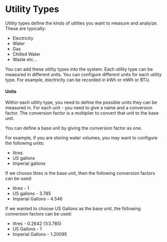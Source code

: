 # Utility Types



Utility types define the kinds of utilties you want to measure and analyize. These are typically:

* Electricity
* Water
* Gas
* Chilled Water
* Waste etc...

You can add these utility types into the system. Each utility type can be measured in different units. You can configure different units for each utility type. For example, electricity can be recorded in kWh or mWh or BTU.

#### Units

Within each utility type, you need to define the possible units they can be measured in. For each unit - you need to give a name and a conversion factor. The conversion factor is a multiplier to convert that unit to the base unit.

You can define a base unit by giving the conversion factor as one.

For example, if you are storing water volumes, you may want to configure the following units:

* litres
* US gallons
* Imperial gallons

If we choose litres is the base unit, then the following conversion factors can be used:

* litres - 1
* US gallons - 3.785
* Imperial Gallons - 4.546

If we wanted to choose US Gallons as the base unit, the following conversion factors can be used:

* litres - 0.2642 (1/3.785)
* US Gallons - 1
* Imperial Gallons - 1.20095

###
